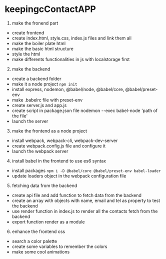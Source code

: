 # keepingcContactAPP

1. make the fronend part
* create frontend 
* create index.html, style.css, index.js files and link them all
* make the boiler plate html
* make the basic html structure
* style the html
* make differents functionalities in js with localstorage first

2. make the backend
* create a backend folder 
* make it a node project `npm init `
* install express, nodemon, @babel/node, @babel/core, @babel/preset-env
* make .babelrc file with preset-env
* create server.js and app.js
* create script in package.json file nodemon --exec babel-node 'path of the file'
* launch the server

3. make the frontend as a node project
* install webpack, webpack-cli, webpack-dev-server
* create webpack.config.js file and configure it
* launch the webpack server

4. install babel in the frontend to use es6 syntax
* install packages `npm i -D @babel/core @babel/preset-env babel-loader`
* update loaders object in the webpack configuration file

5. fetching data from the backend
* create api file and add function to fetch data from the backend
* create an array with objects with name, email and tel as property to test the backend
* use render function in index.js to render all the contacts fetch from the backend
* export function render as a module

6. enhance the frontend css
* search a color palette
* create some variables to remember the colors
* make some cool animations











